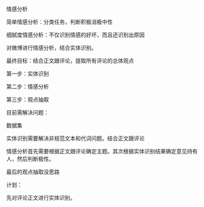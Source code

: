 情感分析

简单情感分析：分类任务，判断积极消极中性

细腻度情感分析：不仅识别情感的好坏，而且还识别出原因



 对微博进行情感分析，结合实体识别。 

最终目标：结合正文跟评论，提取所有评论的总体观点

第一步：实体识别

第二步：情感分析

第三步：观点抽取

目前需解决问题：

数据集

实体识别需要解决非规范文本和代词问题。结合正文跟评论

情感分析首先需要根据正文跟评论确定主题。其次根据实体识别结果确定意见持有人，然后判断极性。

最后的观点抽取没思路



计划：

先对评论正文进行实体识别。
















